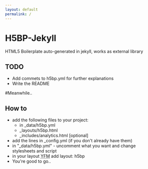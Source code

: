 ```yaml
---
layout: default
permalink: /
---
```

# H5BP-Jekyll
HTML5 Boilerplate auto-generated in jekyll, works as external library

## TODO
* Add commets to h5bp.yml for further explanations
* Write the README

#Meanwhile..

## How to
* add the following files to your project:
  * in _data/h5bp.yml
  * _layouts/h5bp.html
  * _includes/analytics.html [optional]
* add the lines in _config.yml (if you don't already have them)
* in "_data/h5bp.yml" - uncomment what you want and change stylesheets and script
* in your layout <abbr title="YAML Front Matter">YFM</abbr> add layout: h5bp
* You're good to go..
